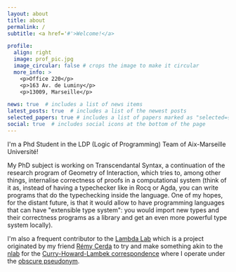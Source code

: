 ```yaml
---
layout: about
title: about
permalink: /
subtitle: <a href='#'>Welcome!</a>

profile:
  align: right
  image: prof_pic.jpg
  image_circular: false # crops the image to make it circular
  more_info: >
    <p>Office 220</p>
    <p>163 Av. de Luminy</p>
    <p>13009, Marseille</p>

news: true  # includes a list of news items
latest_posts: true  # includes a list of the newest posts
selected_papers: true # includes a list of papers marked as "selected={true}"
social: true  # includes social icons at the bottom of the page
---
```


I'm a Phd Student in the LDP (Logic of Programming) Team of Aix-Marseille Université!

My PhD subject is working on Transcendantal Syntax, a continuation of the research program of Geometry of Interaction, which tries to, among other things, internalise correctness of proofs in a computational system (think of it as, instead of having a typechecker like in Rocq or Agda, you can write programs that do the typechecking inside the language. One of my hopes, for the distant future, is that it would allow to have programming languages that can have "extensible type system": you would import new types and their correctness programs as a library and get an even more powerful type system locally).

I'm also a frequent contributor to the [Lambda Lab](https://www.lambda-lab.org/) which is a project originated by my friend [Rémy Cerda](https://www.i2m.univ-amu.fr/perso/remy.cerda/) to try and make something akin to the [nlab](https://ncatlab.org/nlab/show/HomePage) for the [Curry-Howard-Lambek correspondence](https://en.wikipedia.org/wiki/Curry%E2%80%93Howard_correspondence) where I operate under the [obscure pseudonym](https://www.lambda-lab.org/wiki/User:ValentinMaestracci).
